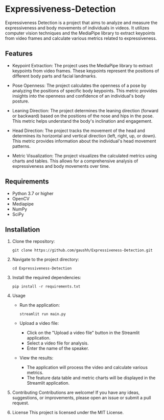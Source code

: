 # Expressiveness-Detection

Expressiveness Detection is a project that aims to analyze and measure the expressiveness and body movements of individuals in videos. It utilizes computer vision techniques and the MediaPipe library to extract keypoints from video frames and calculate various metrics related to expressiveness.

## Features

- Keypoint Extraction: The project uses the MediaPipe library to extract keypoints from video frames. These keypoints represent the positions of different body parts and facial landmarks.

- Pose Openness: The project calculates the openness of a pose by analyzing the positions of specific body keypoints. This metric provides insights into the openness and confidence of an individual's body posture.

- Leaning Direction: The project determines the leaning direction (forward or backward) based on the positions of the nose and hips in the pose. This metric helps understand the body's inclination and engagement.

- Head Direction: The project tracks the movement of the head and determines its horizontal and vertical direction (left, right, up, or down). This metric provides information about the individual's head movement patterns.

- Metric Visualization: The project visualizes the calculated metrics using charts and tables. This allows for a comprehensive analysis of expressiveness and body movements over time.

## Requirements

- Python 3.7 or higher
- OpenCV
- Mediapipe
- NumPy
- SciPy

## Installation

1. Clone the repository:

   ```shell
   git clone https://github.com/gaushh/Expressiveness-Detection.git

2. Navigate to the project directory:

	```shell
	cd Expressiveness-Detection

3. Install the required dependencies:

	```shell
	pip install -r requirements.txt

4. Usage
	- Run the application:
		```shell
		streamlit run main.py

	- Upload a video file:
		- Click on the "Upload a video file" button in the Streamlit application.
		- Select a video file for analysis.
		- Enter the name of the speaker.

	- View the results:
		- The application will process the video and calculate various metrics.
		- The feature data table and metric charts will be displayed in the Streamlit application.

5. Contributing
	Contributions are welcome! If you have any ideas, suggestions, or improvements, please open an issue or submit a pull request.

6. License
	This project is licensed under the MIT License.

